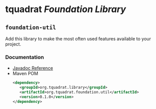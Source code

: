 # tquadrat *Foundation Library*
## `foundation-util`
Add this library to make the most often used features available to your project.

### Documentation

- [Javadoc Reference](https://tquadrat.github.io/foundation-util/javadoc/index.html)
- Maven POM
   ```xml
   <dependency>
      <groupId>org.tquadrat.library</groupId>
      <artifactId>org.tquadrat.foundation.util</artifactId>
      <version>0.1.0</version>
   </dependency>
   ```